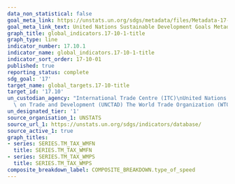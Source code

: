 ```yaml
---
data_non_statistical: false
goal_meta_link: https://unstats.un.org/sdgs/metadata/files/Metadata-17-10-01.pdf
goal_meta_link_text: United Nations Sustainable Development Goals Metadata (pdf 468kB)
graph_title: global_indicators.17-10-1-title
graph_type: line
indicator_number: 17.10.1
indicator_name: global_indicators.17-10-1-title
indicator_sort_order: 17-10-01
published: true
reporting_status: complete
sdg_goal: '17'
target_name: global_targets.17-10-title
target_id: '17.10'
un_custodian_agency: "International Trade Centre (ITC)\nUnited Nations Conference\
  \ on Trade and Development (UNCTAD) The World Trade Organization (WTO)"
un_designated_tier: '1'
source_organisation_1: UNSTATS
source_url_1: https://unstats.un.org/sdgs/indicators/database/
source_active_1: true
graph_titles:
- series: SERIES.TM_TAX_WMFN
  title: SERIES.TM_TAX_WMFN
- series: SERIES.TM_TAX_WMPS
  title: SERIES.TM_TAX_WMPS
composite_breakdown_label: COMPOSITE_BREAKDOWN.type_of_speed
---
```

